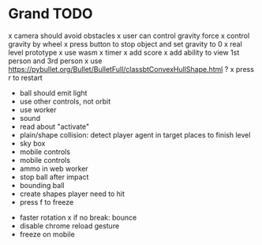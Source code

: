 # Grand TODO

x camera should avoid obstacles
x user can control gravity force
x control gravity by wheel
x press button to stop object and set gravity to 0
x real level prototype
x use wasm
x timer
x add score
x add ability to view 1st person and 3rd person
x use https://pybullet.org/Bullet/BulletFull/classbtConvexHullShape.html ?
x press r to restart
+ ball should emit light
+ use other controls, not orbit
+ use worker
+ sound
+ read about "activate"
+ plain/shape collision: detect player agent in target places to finish level
+ sky box
+ mobile controls
+ mobile controls
+ ammo in web worker
+ stop ball after impact
+ bounding ball
+ create shapes player need to hit
+ press f to freeze
- faster rotation
x if no break: bounce
- disable chrome reload gesture
- freeze on mobile

